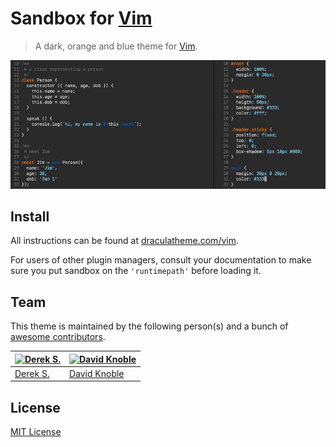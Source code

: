 # Sandbox for [Vim](http://www.vim.org/)

> A dark, orange and blue theme for [Vim](http://www.vim.org/).

![Screenshot](./screenshot.png)

## Install

All instructions can be found at
[draculatheme.com/vim](https://draculatheme.com/vim).

For users of other plugin managers, consult your documentation
to make sure you put sandbox on the `'runtimepath'` before loading it.

## Team

This theme is maintained by the following person(s) and a bunch of
[awesome contributors](https://github.com/dracula/vim/graphs/contributors).

| [![Derek S.](https://avatars3.githubusercontent.com/u/5240018?v=3&s=70)](https://github.com/dsifford) | [![David Knoble](https://avatars0.githubusercontent.com/u/22802209?v=4&s=70)](https://github.com/benknoble) |
| ----------------------------------------------------------------------------------------------------- | ----------------------------------------------------------------------------------------------------------- |
| [Derek S.](https://github.com/dsifford)                                                               | [David Knoble](https://github.com/benknoble)                                                                |

## License

[MIT License](./LICENSE)
